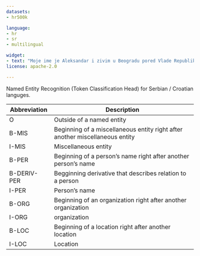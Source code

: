 ```yaml
---
datasets:
- hr500k

language: 
- hr
- sr
- multilingual

widget:
- text: "Moje ime je Aleksandar i zivim u Beogradu pored Vlade Republike Srbije"
license: apache-2.0

---
```

Named Entity Recognition (Token Classification Head) for Serbian / Croatian languges.

Abbreviation|Description
-|-
O|Outside of a named entity
B-MIS |Beginning of a miscellaneous entity right after another miscellaneous entity
I-MIS | Miscellaneous entity
B-PER |Beginning of a person’s name right after another person’s name
B-DERIV-PER| Begginning derivative that describes relation to a person
I-PER |Person’s name
B-ORG |Beginning of an organization right after another organization
I-ORG |organization
B-LOC |Beginning of a location right after another location
I-LOC |Location